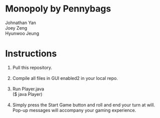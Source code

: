 Monopoly by Pennybags
=========

Johnathan Yan<br>
Joey Zeng<br>
Hyunwoo Jeung<br>

Instructions
===========
1. Pull this repository.<br><br>
2. Compile all files in GUI enabled2 in your local repo.<br><br>
3. Run Player.java<br>
   ($ java Player)<br><br>
4. Simply press the Start Game button and
   roll and end your turn at will. Pop-up
   messages will accompany your gaming experience.
